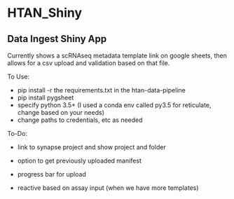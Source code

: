 # HTAN_Shiny
## Data Ingest Shiny App

Currently shows a scRNAseq metadata template link on google sheets, then allows for a csv upload and validation based on that file. 

To Use:
- pip install -r the requirements.txt in the htan-data-pipeline
- pip install pygsheet
- specify python 3.5+ (I used a conda env called py3.5 for reticulate, change based on your needs)
- change paths to credentials, etc as needed


To-Do:
- link to synapse project and show project and folder

- option to get previously uploaded manifest
- progress bar for upload
- reactive based on assay input (when we have more templates)

